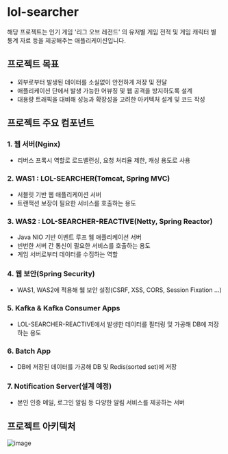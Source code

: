 lol-searcher
==========================

해당 프로젝트는 인기 게임 '리그 오브 레전드' 의 유저별 게임 전적 및 게임 캐릭터 별 통계 자료 등을 제공해주는 애플리케이션입니다.

프로젝트 목표
------------------

 - 외부로부터 발생된 데이터를 소실없이 안전하게 저장 및 전달
 - 애플리케이션 단에서 발생 가능한 어뷰징 및 웹 공격을 방지하도록 설계
 - 대용량 트래픽을 대비해 성능과 확장성을 고려한 아키텍처 설계 및 코드 작성
 
 프로젝트 주요 컴포넌트
 ------------------
 
### 1. 웹 서버(Nginx)
  - 리버스 프록시 역할로 로드밸런싱, 요청 처리율 제한, 캐싱 용도로 사용

### 2. WAS1 : LOL-SEARCHER(Tomcat, Spring MVC)
  - 서블릿 기반 웹 애플리케이션 서버
  - 트랜잭션 보장이 필요한 서비스를 호출하는 용도
 
### 3. WAS2 : LOL-SEARCHER-REACTIVE(Netty, Spring Reactor)
  - Java NIO 기반 이벤트 루프 웹 애플리케이션 서버
  - 빈번한 서버 간 통신이 필요한 서비스를 호출하는 용도
  - 게임 서버로부터 데이터를 수집하는 역할

### 4. 웹 보안(Spring Security)
  - WAS1, WAS2에 적용해 웹 보안 설정(CSRF, XSS, CORS, Session Fixation ...)

### 5. Kafka & Kafka Consumer Apps
  - LOL-SEARCHER-REACTIVE에서 발생한 데이터를 필터링 및 가공해 DB에 저장하는 용도

### 6. Batch App
  - DB에 저장된 데이터를 가공해 DB 및 Redis(sorted set)에 저장
  
### 7. Notification Server(설계 예정)
  - 본인 인증 메일, 로그인 알림 등 다양한 알림 서비스를 제공하는 서버
  
  프로젝트 아키텍처
  ---------------
  ![image](https://user-images.githubusercontent.com/89891704/223715493-0e3d4626-a1f6-41e3-943c-24edb0dd65e8.png)
